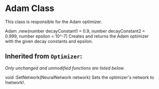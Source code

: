 # **Adam Class**
This class is responsible for the Adam optimizer.

<div class=functionDoc>
Adam .new(number decayConstant1 = 0.9, number decayConstant2 = 0.999, number epsilon = 10^-7)
Creates and returns the Adam optimizer with the given decay constants and epsilon.
</div>

## Inherited from <code class=funcName>Optimizer</code>:
<i>Only unchanged and unmodified functions are listed below.</i>

<div class=functionDoc>
void :SetNetwork(NeuralNetwork network)
Sets the optimizer's network to !network!.
</div>
